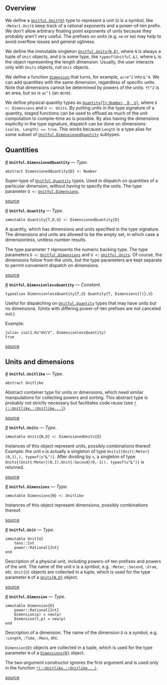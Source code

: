 


<a id='Overview-1'></a>

## Overview


We define a [`Unitful.Unit{U}`](types.md#Unitful.Unit) type to represent a unit (`U` is a symbol, like `:Meter`). `Unit`s keep track of a rational exponents and a power-of-ten prefix. We don't allow arbitrary floating point exponents of units because they probably aren't very useful. The prefixes on units (e.g. `nm` or `km`) may help to avoid overflow issues and general ugliness.


We define the immutable singleton [`Unitful.Units{N,D}`](types.md#Unitful.Units), where `N` is always a tuple of `Unit` objects, and `D` is some type, like `typeof(Unitful.𝐋)`, where `𝐋` is the object representing the length dimension. Usually, the user interacts only with `Units` objects, not `Unit` objects.


We define a function [`dimension`](manipulations.md#Unitful.dimension-Tuple{Number}) that turns, for example, `acre^2` into `𝐋^4`. We can add quantities with the same dimension, regardless of specific units. Note that dimensions cannot be determined by powers of the units: `ft^2` is an area, but so is `ac^1` (an acre).


We define physical quantity types as [`Quantity{T<:Number, D, U}`](types.md#Unitful.Quantity), where `D <: Dimensions` and `U <: Units`. By putting units in the type signature of a quantity, staged functions can be used to offload as much of the unit computation to compile-time as is possible. By also having the dimensions explicitly in the type signature, dispatch can be done on dimensions: `isa(1m, Length) == true`. This works because `Length` is a type alias for some subset of [`Unitful.DimensionedQuantity`](types.md#Unitful.DimensionedQuantity) subtypes.


<a id='Quantities-1'></a>

## Quantities

<a id='Unitful.DimensionedQuantity' href='#Unitful.DimensionedQuantity'>#</a>
**`Unitful.DimensionedQuantity`** &mdash; *Type*.



```
abstract DimensionedQuantity{D} <: Number
```

Super-type of [`Unitful.Quantity`](types.md#Unitful.Quantity) types. Used in dispatch on quantities of a particular dimension, without having to specify the units. The type parameter `D <:` [`Unitful.Dimensions`](types.md#Unitful.Dimensions).


<a target='_blank' href='https://github.com/ajkeller34/Unitful.jl/tree/7a478d7d12438c6375ee4bc20a9f74ff1d6f573d/src/Types.jl#L87-L95' class='documenter-source'>source</a><br>

<a id='Unitful.Quantity' href='#Unitful.Quantity'>#</a>
**`Unitful.Quantity`** &mdash; *Type*.



```
immutable Quantity{T,D,U} <: DimensionedQuantity{D}
```

A quantity, which has dimensions and units specified in the type signature. The dimensions and units are allowed to be the empty set, in which case a dimensionless, unitless number results.

The type parameter `T` represents the numeric backing type. The type parameters `D <:` [`Unitful.Dimensions`](types.md#Unitful.Dimensions) and `U <:` [`Unitful.Units`](types.md#Unitful.Units). Of course, the dimensions follow from the units, but the type parameters are kept separate to permit convenient dispatch on dimensions.


<a target='_blank' href='https://github.com/ajkeller34/Unitful.jl/tree/7a478d7d12438c6375ee4bc20a9f74ff1d6f573d/src/Types.jl#L98-L111' class='documenter-source'>source</a><br>

<a id='Unitful.DimensionlessQuantity' href='#Unitful.DimensionlessQuantity'>#</a>
**`Unitful.DimensionlessQuantity`** &mdash; *Constant*.



```
typealias DimensionlessQuantity{T,U} Quantity{T, Dimensions{()},U}
```

Useful for dispatching on [`Unitful.Quantity`](types.md#Unitful.Quantity) types that may have units but no dimensions. (Units with differing power-of-ten prefixes are not canceled out.)

Example:

```jlcon
julia> isa(1.0u"mV/V", DimensionlessQuantity)
true
```


<a target='_blank' href='https://github.com/ajkeller34/Unitful.jl/tree/7a478d7d12438c6375ee4bc20a9f74ff1d6f573d/src/Types.jl#L118-L132' class='documenter-source'>source</a><br>


<a id='Units-and-dimensions-1'></a>

## Units and dimensions

<a id='Unitful.Unitlike' href='#Unitful.Unitlike'>#</a>
**`Unitful.Unitlike`** &mdash; *Type*.



```
abstract Unitlike
```

Abstract container type for units or dimensions, which need similar manipulations for collecting powers and sorting. This abstract type is probably not strictly necessary but facilitates code reuse (see [`*(::Unitlike,::Unitlike...)`](manipulations.md#Base.:*-Tuple{Unitful.Unitlike,Vararg{Unitful.Unitlike,N}})).


<a target='_blank' href='https://github.com/ajkeller34/Unitful.jl/tree/7a478d7d12438c6375ee4bc20a9f74ff1d6f573d/src/Types.jl#L44-L53' class='documenter-source'>source</a><br>

<a id='Unitful.Units' href='#Unitful.Units'>#</a>
**`Unitful.Units`** &mdash; *Type*.



```
immutable Units{N,D} <: DimensionedUnits{D}
```

Instances of this object represent units, possibly combinations thereof. Example: the unit `m` is actually a singleton of type `Units{(Unit{:Meter}(0,1),), typeof(u"𝐋")}`. After dividing by `s`, a singleton of type `Units{(Unit{:Meter}(0,1),Unit{:Second}(0,-1)), typeof(u"𝐋")}` is returned.


<a target='_blank' href='https://github.com/ajkeller34/Unitful.jl/tree/7a478d7d12438c6375ee4bc20a9f74ff1d6f573d/src/Types.jl#L65-L75' class='documenter-source'>source</a><br>

<a id='Unitful.Dimensions' href='#Unitful.Dimensions'>#</a>
**`Unitful.Dimensions`** &mdash; *Type*.



```
immutable Dimensions{N} <: Unitlike
```

Instances of this object represent dimensions, possibly combinations thereof.


<a target='_blank' href='https://github.com/ajkeller34/Unitful.jl/tree/7a478d7d12438c6375ee4bc20a9f74ff1d6f573d/src/Types.jl#L78-L84' class='documenter-source'>source</a><br>

<a id='Unitful.Unit' href='#Unitful.Unit'>#</a>
**`Unitful.Unit`** &mdash; *Type*.



```
immutable Unit{U}
    tens::Int
    power::Rational{Int}
end
```

Description of a physical unit, including powers-of-ten prefixes and powers of the unit. The name of the unit `U` is a symbol, e.g. `:Meter`, `:Second`, `:Gram`, etc. `Unit{U}` objects are collected in a tuple, which is used for the type parameter `N` of a [`Units{N,D}`](types.md#Unitful.Units) object.


<a target='_blank' href='https://github.com/ajkeller34/Unitful.jl/tree/7a478d7d12438c6375ee4bc20a9f74ff1d6f573d/src/Types.jl#L26-L38' class='documenter-source'>source</a><br>

<a id='Unitful.Dimension' href='#Unitful.Dimension'>#</a>
**`Unitful.Dimension`** &mdash; *Type*.



```
immutable Dimension{D}
    power::Rational{Int}
    Dimension(p) = new(p)
    Dimension(t,p) = new(p)
end
```

Description of a dimension. The name of the dimension `D` is a symbol, e.g. `:Length`, `:Time`, `:Mass`, etc.

`Dimension{D}` objects are collected in a tuple, which is used for the type parameter `N` of a [`Dimensions{N}`](types.md#Unitful.Dimensions) object.

The two-argument constructor ignores the first argument and is used only in the function [`*(::Unitlike,::Unitlike...)`](manipulations.md#Base.:*-Tuple{Unitful.Unitlike,Vararg{Unitful.Unitlike,N}}).


<a target='_blank' href='https://github.com/ajkeller34/Unitful.jl/tree/7a478d7d12438c6375ee4bc20a9f74ff1d6f573d/src/Types.jl#L2-L19' class='documenter-source'>source</a><br>

